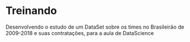 # Treinando
Desenvolvendo o estudo de um DataSet sobre os times no Brasileirão de 2009-2018 e suas contratações, para a aula de DataScience
